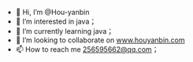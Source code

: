 - 👋 Hi, I’m @Hou-yanbin
- 👀 I’m interested in java；
- 🌱 I’m currently learning java；
- 💞️ I’m looking to collaborate on www.houyanbin.com
- 📫 How to reach me 256595662@qq.com；

<!---
Hou-yanbin/Hou-yanbin is a ✨ special ✨ repository because its `README.md` (this file) appears on your GitHub profile.
You can click the Preview link to take a look at your changes.
--->
